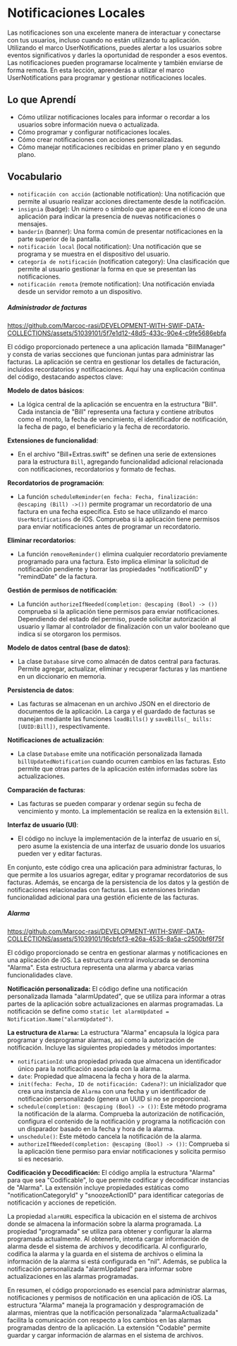 # Notificaciones Locales

Las notificaciones son una excelente manera de interactuar y conectarse con tus usuarios, incluso cuando no están utilizando tu aplicación. Utilizando el marco UserNotifications, puedes alertar a los usuarios sobre eventos significativos y darles la oportunidad de responder a esos eventos. Las notificaciones pueden programarse localmente y también enviarse de forma remota. En esta lección, aprenderás a utilizar el marco UserNotifications para programar y gestionar notificaciones locales.

## Lo que Aprendí
- Cómo utilizar notificaciones locales para informar o recordar a los usuarios sobre información nueva o actualizada.
- Cómo programar y configurar notificaciones locales.
- Cómo crear notificaciones con acciones personalizadas.
- Cómo manejar notificaciones recibidas en primer plano y en segundo plano.

## Vocabulario
- `notificación con acción` (actionable notification): Una notificación que permite al usuario realizar acciones directamente desde la notificación.
- `insignia` (badge): Un número o símbolo que aparece en el ícono de una aplicación para indicar la presencia de nuevas notificaciones o mensajes.
- `banderín` (banner): Una forma común de presentar notificaciones en la parte superior de la pantalla.
- `notificación local` (local notification): Una notificación que se programa y se muestra en el dispositivo del usuario.
- `categoría de notificación` (notification category): Una clasificación que permite al usuario gestionar la forma en que se presentan las notificaciones.
- `notificación remota` (remote notification): Una notificación enviada desde un servidor remoto a un dispositivo.


##### Administrador de facturas

https://github.com/Marcoc-rasi/DEVELOPMENT-WITH-SWIF-DATA-COLLECTIONS/assets/51039101/5f7e1d12-48d5-433c-90e4-c9fe5686ebfa

El código proporcionado pertenece a una aplicación llamada "BillManager" y consta de varias secciones que funcionan juntas para administrar las facturas. La aplicación se centra en gestionar los detalles de facturación, incluidos recordatorios y notificaciones. Aquí hay una explicación continua del código, destacando aspectos clave:

**Modelo de datos básicos**:
- La lógica central de la aplicación se encuentra en la estructura "Bill". Cada instancia de "Bill" representa una factura y contiene atributos como el monto, la fecha de vencimiento, el identificador de notificación, la fecha de pago, el beneficiario y la fecha de recordatorio.

**Extensiones de funcionalidad**:
- En el archivo "Bill+Extras.swift" se definen una serie de extensiones para la estructura `Bill`, agregando funcionalidad adicional relacionada con notificaciones, recordatorios y formato de fechas.

**Recordatorios de programación**:
- La función `scheduleReminder(en fecha: Fecha, finalización: @escaping (Bill) ->())` permite programar un recordatorio de una factura en una fecha específica. Esto se hace utilizando el marco `UserNotifications` de iOS. Comprueba si la aplicación tiene permisos para enviar notificaciones antes de programar un recordatorio.

**Eliminar recordatorios**:
- La función `removeReminder()` elimina cualquier recordatorio previamente programado para una factura. Esto implica eliminar la solicitud de notificación pendiente y borrar las propiedades "notificationID" y "remindDate" de la factura.

**Gestión de permisos de notificación**:
- La función `authorizeIfNeeded(completion: @escaping (Bool) -> ())` comprueba si la aplicación tiene permisos para enviar notificaciones. Dependiendo del estado del permiso, puede solicitar autorización al usuario y llamar al controlador de finalización con un valor booleano que indica si se otorgaron los permisos.

**Modelo de datos central (base de datos)**:
- La clase `Database` sirve como almacén de datos central para facturas. Permite agregar, actualizar, eliminar y recuperar facturas y las mantiene en un diccionario en memoria.

**Persistencia de datos**:
- Las facturas se almacenan en un archivo JSON en el directorio de documentos de la aplicación. La carga y el guardado de facturas se manejan mediante las funciones `loadBills()` y `saveBills(_ bills: [UUID:Bill])`, respectivamente.

**Notificaciones de actualización**:
- La clase `Database` emite una notificación personalizada llamada `billUpdatedNotification` cuando ocurren cambios en las facturas. Esto permite que otras partes de la aplicación estén informadas sobre las actualizaciones.

**Comparación de facturas**:
- Las facturas se pueden comparar y ordenar según su fecha de vencimiento y monto. La implementación se realiza en la extensión `Bill`.

**Interfaz de usuario (UI)**:
- El código no incluye la implementación de la interfaz de usuario en sí, pero asume la existencia de una interfaz de usuario donde los usuarios pueden ver y editar facturas.

En conjunto, este código crea una aplicación para administrar facturas, lo que permite a los usuarios agregar, editar y programar recordatorios de sus facturas. Además, se encarga de la persistencia de los datos y la gestión de notificaciones relacionadas con facturas. Las extensiones brindan funcionalidad adicional para una gestión eficiente de las facturas.

##### Alarma

https://github.com/Marcoc-rasi/DEVELOPMENT-WITH-SWIF-DATA-COLLECTIONS/assets/51039101/16cbfcf3-e26a-4535-8a5a-c2500bf6f75f

El código proporcionado se centra en gestionar alarmas y notificaciones en una aplicación de iOS. La estructura central involucrada se denomina "Alarma". Esta estructura representa una alarma y abarca varias funcionalidades clave.

**Notificación personalizada:**
El código define una notificación personalizada llamada "alarmUpdated", que se utiliza para informar a otras partes de la aplicación sobre actualizaciones en alarmas programadas. La notificación se define como `static let alarmUpdated = Notification.Name("alarmUpdated")`.

**La estructura de `Alarma`:**
La estructura "Alarma" encapsula la lógica para programar y desprogramar alarmas, así como la autorización de notificación. Incluye las siguientes propiedades y métodos importantes:

- `notificationId`: una propiedad privada que almacena un identificador único para la notificación asociada con la alarma.
- `date`: Propiedad que almacena la fecha y hora de la alarma.
- `init(fecha: Fecha, ID de notificación: Cadena?)`: un inicializador que crea una instancia de `Alarma` con una fecha y un identificador de notificación personalizado (genera un UUID si no se proporciona).
- `schedule(completion: @escaping (Bool) -> ())`: Este método programa la notificación de la alarma. Comprueba la autorización de notificación, configura el contenido de la notificación y programa la notificación con un disparador basado en la fecha y hora de la alarma.
- `unschedule()`: Este método cancela la notificación de la alarma.
- `authorizeIfNeeded(completion: @escaping (Bool) -> ())`: Comprueba si la aplicación tiene permiso para enviar notificaciones y solicita permiso si es necesario.

**Codificación y Decodificación:**
El código amplía la estructura "Alarma" para que sea "Codificable", lo que permite codificar y decodificar instancias de "Alarma". La extensión incluye propiedades estáticas como "notificationCategoryId" y "snoozeActionID" para identificar categorías de notificación y acciones de repetición.

La propiedad `alarmURL` especifica la ubicación en el sistema de archivos donde se almacena la información sobre la alarma programada. La propiedad "programada" se utiliza para obtener y configurar la alarma programada actualmente. Al obtenerlo, intenta cargar información de alarma desde el sistema de archivos y decodificarla. Al configurarlo, codifica la alarma y la guarda en el sistema de archivos o elimina la información de la alarma si está configurada en "nil". Además, se publica la notificación personalizada "alarmUpdated" para informar sobre actualizaciones en las alarmas programadas.

En resumen, el código proporcionado es esencial para administrar alarmas, notificaciones y permisos de notificación en una aplicación de iOS. La estructura "Alarma" maneja la programación y desprogramación de alarmas, mientras que la notificación personalizada "alarmaActualizada" facilita la comunicación con respecto a los cambios en las alarmas programadas dentro de la aplicación. La extensión "Codable" permite guardar y cargar información de alarmas en el sistema de archivos.


